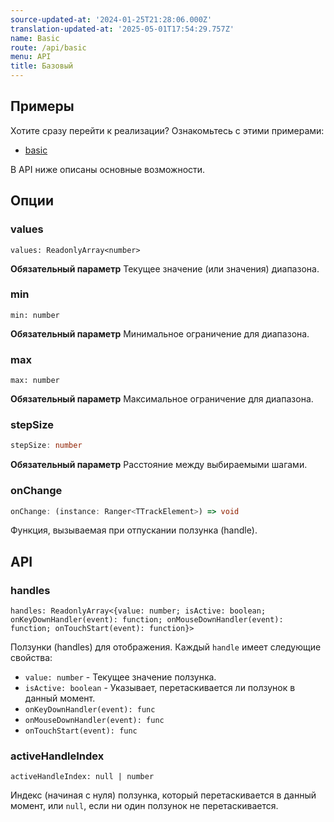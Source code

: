 ```yaml
---
source-updated-at: '2024-01-25T21:28:06.000Z'
translation-updated-at: '2025-05-01T17:54:29.757Z'
name: Basic
route: /api/basic
menu: API
title: Базовый
---
```

## Примеры
Хотите сразу перейти к реализации? Ознакомьтесь с этими примерами:

- [basic](../../examples/react/basic)

В API ниже описаны основные возможности.

## Опции

### values

```tsx
values: ReadonlyArray<number>
```
**Обязательный параметр** Текущее значение (или значения) диапазона.

### min

```tsx
min: number
```
**Обязательный параметр** Минимальное ограничение для диапазона.

### max

```tsx
max: number
```
**Обязательный параметр** Максимальное ограничение для диапазона.

### stepSize

```ts
stepSize: number
```
**Обязательный параметр** Расстояние между выбираемыми шагами.

### onChange

```ts
onChange: (instance: Ranger<TTrackElement>) => void
```
Функция, вызываемая при отпускании ползунка (handle).

## API

### handles
```tsx
handles: ReadonlyArray<{value: number; isActive: boolean; onKeyDownHandler(event): function; onMouseDownHandler(event): function; onTouchStart(event): function}>
```
Ползунки (handles) для отображения. Каждый `handle` имеет следующие свойства:
 - `value: number` - Текущее значение ползунка.
 - `isActive: boolean` - Указывает, перетаскивается ли ползунок в данный момент.
 - `onKeyDownHandler(event): func`
 - `onMouseDownHandler(event): func`
 - `onTouchStart(event): func`

### activeHandleIndex
```tsx
activeHandleIndex: null | number
```
Индекс (начиная с нуля) ползунка, который перетаскивается в данный момент, или `null`, если ни один ползунок не перетаскивается.
